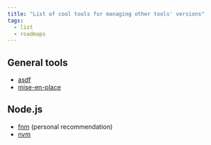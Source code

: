 ```yaml
---
title: "List of cool tools for managing other tools' versions"
tags:
  - list
  - roadmaps
---
```


## General tools

- [asdf](https://asdf-vm.com/)
- [mise-en-place](https://mise.jdx.dev/)

## Node.js

- [fnm](https://github.com/Schniz/fnm) (personal recommendation)
- [nvm](https://github.com/nvm-sh/nvm)
